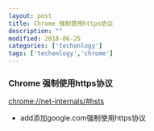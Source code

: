 ```yaml
---
layout: post
title: Chrome 强制使用https协议
description: ""
modified: 2018-06-25
categories: ['techonlogy']
tags: ['techonlogy','chrome']
---
```


### Chrome 强制使用https协议

[chrome://net-internals/#hsts](chrome://net-internals/#hsts)
- add添加google.com强制使用https协议